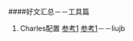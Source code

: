 ####好文汇总－－工具篇

  1. Charles配置 [参考1](http://www.36ria.com/6278) [参考1](http://www.36ria.com/6278)－－liujb

